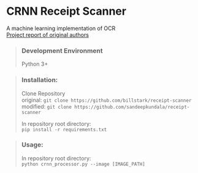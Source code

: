 # CRNN Receipt Scanner
A machine learning implementation of OCR  
[Project report of original authors](project_report.pdf)

> ### Development Environment
> Python 3+

> ### Installation:
> Clone Repository  
> original: `git clone https://github.com/billstark/receipt-scanner`
> modified: `git clone https://github.com/sandeepkundala/receipt-scanner`
>  
> In repository root directory:  
> `pip install -r requirements.txt`

> ### Usage:
> In repository root directory:  
> `python crnn_processor.py --image [IMAGE_PATH]`
